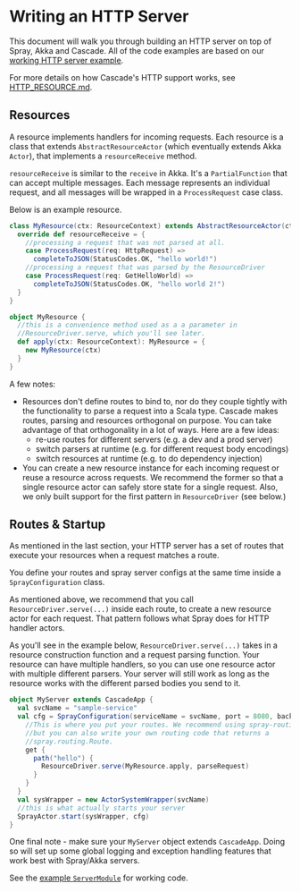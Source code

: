 # Writing an HTTP Server

This document will walk you through building an HTTP server on top of Spray,
Akka and Cascade. All of the code examples are based on our
[working HTTP server example](/examples/src/main/scala/com/paypal/cascade/examples/http/resource/).

For more details on how Cascade's HTTP support works, see
[HTTP_RESOURCE.md](HTTP_RESOURCE.md).

## Resources
A resource implements handlers for incoming requests. Each resource is a class
that extends `AbstractResourceActor` (which eventually extends Akka `Actor`),
that implements a `resourceReceive` method.

`resourceReceive` is similar to the `receive` in Akka. It's a `PartialFunction`
that can accept multiple messages. Each message represents an individual
request, and all messages will be wrapped in a `ProcessRequest` case class.

Below is an example resource.

```scala
class MyResource(ctx: ResourceContext) extends AbstractResourceActor(ctx) {
  override def resourceReceive = {
    //processing a request that was not parsed at all.
    case ProcessRequest(req: HttpRequest) =>
      completeToJSON(StatusCodes.OK, "hello world!")
    //processing a request that was parsed by the ResourceDriver
    case ProcessRequest(req: GetHelloWorld) =>
      completeToJSON(StatusCodes.OK, "hello world 2!")
  }
}

object MyResource {
  //this is a convenience method used as a a parameter in
  //ResourceDriver.serve, which you'll see later.
  def apply(ctx: ResourceContext): MyResource = {
    new MyResource(ctx)
  }
}
```

A few notes:

- Resources don't define routes to bind to, nor do they couple tightly with
the functionality to parse a request into a Scala type. Cascade makes routes,
parsing and resources orthogonal on purpose. You can take advantage of that
orthogonality in a lot of ways. Here are a few ideas:
  - re-use routes for different servers (e.g. a dev and a prod server)
  - switch parsers at runtime (e.g. for different request body encodings)
  - switch resources at runtime (e.g. to do dependency injection)
- You can create a new resource instance for each incoming request or reuse a
resource across requests. We recommend the former so that a single resource
actor can safely store state for a single request. Also, we only built support
for the first pattern in `ResourceDriver` (see below.)

## Routes & Startup
As mentioned in the last section, your HTTP server has a set of routes that
execute your resources when a request matches a route.

You define your routes and spray server configs at the same time inside a
`SprayConfiguration` class.

As mentioned above, we recommend that you call `ResourceDriver.serve(...)`
inside each route, to create a new resource actor for each request. That
pattern follows what Spray does for HTTP handler actors.

As you'll see in the example below, `ResourceDriver.serve(...)` takes in a
resource construction function and a request parsing function. Your resource
can have multiple handlers, so you can use one resource actor with multiple
different parsers. Your server will still work as long as the resource works
with the different parsed bodies you send to it.

```scala
object MyServer extends CascadeApp {
  val svcName = "sample-service"
  val cfg = SprayConfiguration(serviceName = svcName, port = 8080, backlog = 5) {
    //This is where you put your routes. We recommend using spray-routing here,
    //but you can also write your own routing code that returns a
    //spray.routing.Route.
    get {
      path("hello") {
        ResourceDriver.serve(MyResource.apply, parseRequest)
      }
    }
  }
  val sysWrapper = new ActorSystemWrapper(svcName)
  //this is what actually starts your server
  SprayActor.start(sysWrapper, cfg)
}
```

One final note - make sure your `MyServer` object extends `CascadeApp`. Doing
so will set up some global logging and exception handling features that work
best with Spray/Akka servers.

See the
[example `ServerModule`](/examples/src/main/scala/com/paypal/cascade/examples/http/resource/MyHttpServerModule.scala)
for working code.
